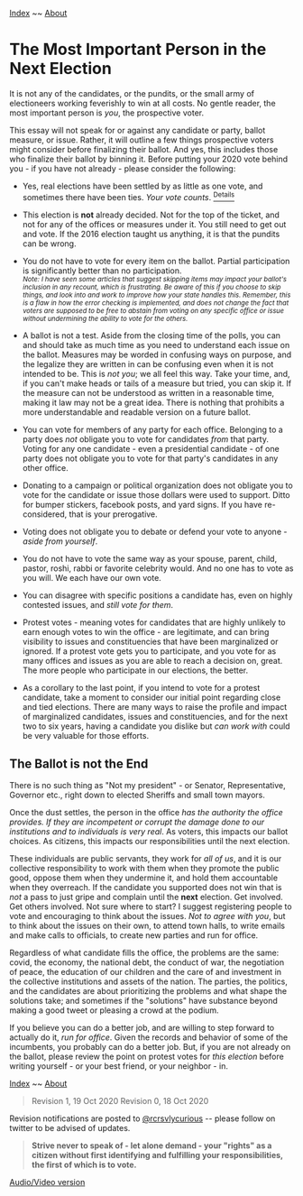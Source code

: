 [Index](https://recursivelycurious.github.io/essays/index.html) ~~ [About](https://recursivelycurious.github.io/essays/about.html)


# The Most Important Person in the Next Election

It is not any of the candidates, or the pundits, or the small army of electioneers working feverishly to win at all costs. No gentle reader, the most important person is _you_, the prospective voter. 

This essay will not speak for or against any candidate or party, ballot measure, or issue. Rather, it will outline a few things prospective voters might consider before finalizing their ballot. And yes, this includes those who finalize their ballot by binning it. Before putting your 2020 vote behind you - if you have not already - please consider the following:

- Yes, real elections have been settled by as little as one vote, and sometimes there have been ties. _Your vote counts_. [<sup>Details</sup>](https://en.wikipedia.org/wiki/List_of_close_election_results) 

- This election is **not** already decided. Not for the top of the ticket, and not for any of the offices or measures under it. You still need to get out and vote. If the 2016 election taught us anything, it is that the pundits can be wrong.

- You do not have to vote for every item on the ballot. Partial participation is significantly better than no participation.  
<sub>_Note: I have seen some articles that suggest skipping items may impact your ballot's inclusion in any recount, which is frustrating. Be aware of this if you choose to skip things, and look into and work to improve how your state handles this. Remember, this is a flaw in how the error checking is implemented, and does not change the fact that voters are supposed to be free to abstain from voting on any specific office or issue without undermining the ability to vote for the others._</sub>

- A ballot is not a test. Aside from the closing time of the polls, you can and should take as much time as you need to understand each issue on the ballot. Measures may be worded in confusing ways on purpose, and the legalize they are written in can be confusing even when it is not intended to be. This is _not you_; we all feel this way. Take your time, and, if you can't make heads or tails of a measure but tried, you can skip it. If the measure can not be understood as written in a reasonable time, making it law may not be a great idea. There is nothing that prohibits a more understandable and readable version on a future ballot.

- You can vote for members of any party for each office. Belonging to a party does _not_ obligate you to vote for candidates _from_ that party. Voting for any one candidate - even a presidential candidate - of one party does not obligate you to vote for that party's candidates in any other office.

- Donating to a campaign or political organization does not obligate you to vote for the candidate or issue those dollars were used to support. Ditto for bumper stickers, facebook posts, and yard signs. If you have re-considered, that is your prerogative.

- Voting does not obligate you to debate or defend your vote to anyone - _aside from yourself_.

- You do not have to vote the same way as your spouse, parent, child, pastor, roshi, rabbi or favorite celebrity would. And no one has to vote as you will. We each have our own vote. 

- You can disagree with specific positions a candidate has, even on highly contested issues, and _still vote for them_.

- Protest votes - meaning votes for candidates that are highly unlikely to earn enough votes to win the office - are legitimate, and can bring visibility to issues and constituencies that have been marginalized or ignored. If a protest vote gets you to participate, and you vote for as many offices and issues as you are able to reach a decision on, great. The more people who participate in our elections, the better.

- As a corollary to the last point, if you intend to vote for a protest candidate, take a moment to consider our initial point regarding close and tied elections. There are many ways to raise the profile and impact of marginalized candidates, issues and constituencies, and for the next two to six years, having a candidate you dislike but _can work with_ could be very valuable for those efforts.

## The Ballot is not the End

There is no such thing as "Not my president" - or Senator, Representative, Governor etc., right down to elected Sheriffs and small town mayors. 

Once the dust settles, the person in the office _has the authority the office provides. If they are incompetent or corrupt the damage done to our institutions and to individuals is very real_. As voters, this impacts our ballot choices. As citizens, this impacts our responsibilities until the next election.

These individuals are public servants, they work for _all of us_, and it is our collective responsibility to work with them when they promote the public good, oppose them when they undermine it, and hold them accountable when they overreach. If the candidate you supported does not win that is _not_ a pass to just gripe and complain until the **next** election. Get involved. Get others involved. Not sure where to start? I suggest registering people to vote and encouraging to think about the issues. _Not to agree with you_, but to think about the issues on their own, to attend town halls, to write emails and make calls to officials, to create new parties and run for office.

Regardless of what candidate fills the office, the problems are the same: covid, the economy, the national debt, the conduct of war, the negotiation of peace, the education of our children and the care of and investment in the collective institutions and assets of the nation. The parties, the politics, and the candidates are about prioritizing the problems and what shape the solutions take; and sometimes if the "solutions" have substance beyond making a good tweet or pleasing a crowd at the podium.

If you believe you can do a better job, and are willing to step forward to actually do it, _run for office_. Given the records and behavior of some of the incumbents, you probably can do a better job. But, if you are not already on the ballot, please review the point on protest votes for _this election_ before writing yourself - or your best friend, or your neighbor - in. 

[Index](https://recursivelycurious.github.io/essays/index.html) ~~ [About](https://recursivelycurious.github.io/essays/about.html)

> Revision 1, 19 Oct 2020
> Revision 0, 18 Oct 2020

Revision notifications are posted to [@rcrsvlycurious](https://twitter.com/rcrsvlycurious) -- please follow on twitter to be advised of updates.

> **Strive never to speak of - let alone demand - your "rights" as a citizen without first identifying and fulfilling your responsibilities, the first of which is to vote.**

[Audio/Video version](https://youtu.be/NO3gUT7UJj0)

